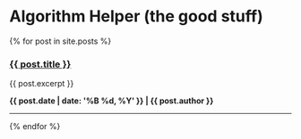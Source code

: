 # Algorithm Helper (the good stuff)

{% for post in site.posts %}
  <h3><a href="{{ site.baseurl }}{{ post.url }}">{{ post.title }}</a></h3>
  {{ post.excerpt }}
  <p><b>{{ post.date | date: '%B %d, %Y' }} | {{ post.author }}</b></p>
  <hr>
{% endfor %}
